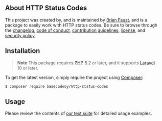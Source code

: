 ## About HTTP Status Codes

This project was created by, and is maintained by [Brian Faust](https://github.com/faustbrian), and is a package to easily work with HTTP status codes. Be sure to browse through the [changelog](CHANGELOG.md), [code of conduct](.github/CODE_OF_CONDUCT.md), [contribution guidelines](.github/CONTRIBUTING.md), [license](LICENSE), and [security policy](.github/SECURITY.md).

## Installation

> **Note**
> This package requires [PHP](https://www.php.net/) 8.2 or later, and it supports [Laravel](https://laravel.com/) 10 or later.

To get the latest version, simply require the project using [Composer](https://getcomposer.org/):

```bash
$ composer require basecodeoy/http-status-codes
```

## Usage

Please review the contents of [our test suite](/tests) for detailed usage examples.
